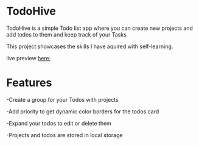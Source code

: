 # TodoHive
TodoHive is a simple Todo list app where you can create new projects and add todos to them and keep track of your Tasks

This project showcases the skills I have aquired with self-learning.

live preview [here](https://a6ih.github.io/todo-list/);

# Features
-Create a group for your Todos with projects

-Add priority to get dynamic color borders for the todos card

-Expand your todos to edit or delete them

-Projects and todos are stored in local storage
